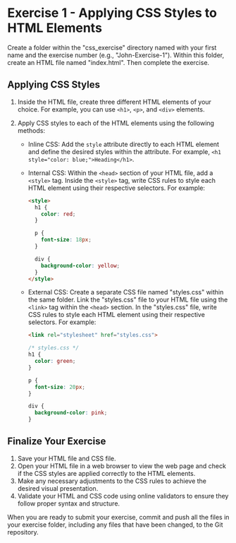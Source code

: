 # Exercise 1 - Applying CSS Styles to HTML Elements

Create a folder within the "css_exercise" directory named with your first name and the exercise number (e.g., "John-Exercise-1"). Within this folder, create an HTML file named "index.html". Then complete the exercise.

## Applying CSS Styles

1. Inside the HTML file, create three different HTML elements of your choice. For example, you can use `<h1>`, `<p>`, and `<div>` elements.
2. Apply CSS styles to each of the HTML elements using the following methods:

   - Inline CSS: Add the `style` attribute directly to each HTML element and define the desired styles within the attribute. For example, `<h1 style="color: blue;">Heading</h1>`.

   - Internal CSS: Within the `<head>` section of your HTML file, add a `<style>` tag. Inside the `<style>` tag, write CSS rules to style each HTML element using their respective selectors. For example:

     ```html
     <style>
       h1 {
         color: red;
       }

       p {
         font-size: 18px;
       }

       div {
         background-color: yellow;
       }
     </style>
     ```

   - External CSS: Create a separate CSS file named "styles.css" within the same folder. Link the "styles.css" file to your HTML file using the `<link>` tag within the `<head>` section. In the "styles.css" file, write CSS rules to style each HTML element using their respective selectors. For example:

     ```html
     <link rel="stylesheet" href="styles.css">
     ```

     ```css
     /* styles.css */
     h1 {
       color: green;
     }

     p {
       font-size: 20px;
     }

     div {
       background-color: pink;
     }
     ```

## Finalize Your Exercise

1. Save your HTML file and CSS file.
2. Open your HTML file in a web browser to view the web page and check if the CSS styles are applied correctly to the HTML elements.
3. Make any necessary adjustments to the CSS rules to achieve the desired visual presentation.
4. Validate your HTML and CSS code using online validators to ensure they follow proper syntax and structure.

When you are ready to submit your exercise, commit and push all the files in your exercise folder, including any files that have been changed, to the Git repository.